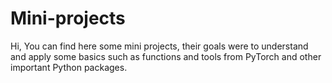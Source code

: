 # Mini-projects
Hi, 
You can find here some mini projects, their goals were to understand and apply some basics such as functions and tools from PyTorch and other important Python packages.
